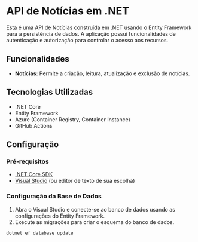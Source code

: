 # API de Notícias em .NET

Esta é uma API de Notícias construída em .NET usando o Entity Framework para a persistência de dados. A aplicação possui funcionalidades de autenticação e autorização para controlar o acesso aos recursos.

## Funcionalidades

- **Notícias:** Permite a criação, leitura, atualização e exclusão de notícias.

## Tecnologias Utilizadas

- .NET Core
- Entity Framework
- Azure (Container Registry, Container Instance)
- GitHub Actions

## Configuração

### Pré-requisitos

- [.NET Core SDK](https://dotnet.microsoft.com/download)
- [Visual Studio](https://visualstudio.microsoft.com/downloads/) (ou editor de texto de sua escolha)

### Configuração da Base de Dados

1. Abra o Visual Studio e conecte-se ao banco de dados usando as configurações do Entity Framework.
2. Execute as migrações para criar o esquema do banco de dados.

```bash
dotnet ef database update
